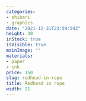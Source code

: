 ```yaml
---
categories:
- shibari
- graphics
date: "2021-12-31T23:59:54Z"
height: 30
inStock: true
isVisible: true
mainImage: ""
materials:
- paper
- ink
price: 150
slug: redhead-in-rope
title: Redhead in rope
width: 21
---
```


